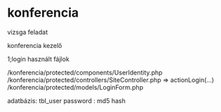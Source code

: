 konferencia
===========


vizsga feladat

konferencia kezelő


1;login
használt fájlok

/konferencia/protected/components/UserIdentity.php
/konferencia/protected/controllers/SiteController.php => actionLogin(...)
/konferencia/protected/models/LoginForm.php

adatbázis: tbl_user
		password : md5 hash
		

